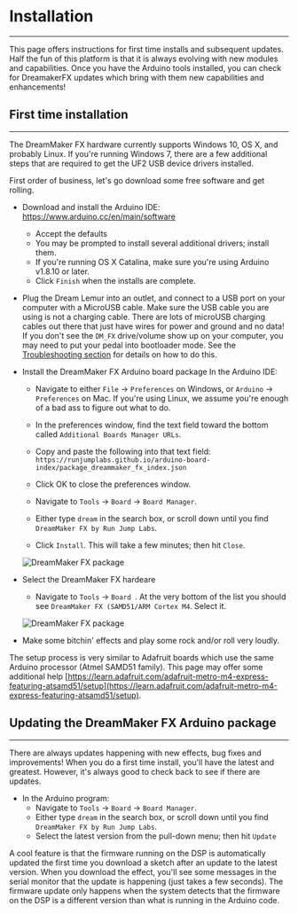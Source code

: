 # Installation
------
This page offers instructions for first time installs and subsequent updates.  Half the fun of this platform is that it is always evolving with new modules and capabilities.  Once you have the Arduino tools installed, you can check for DreamakerFX updates which bring with them new capabilities and enhancements!


## First time installation 
------

The DreamMaker FX hardware currently supports Windows 10, OS X, and probably Linux.  If you're running Windows 7, there are a few additional steps that are required to get the UF2 USB device drivers installed.  

First order of business, let's go download some free software and get rolling.  

 * Download and install the Arduino IDE: https://www.arduino.cc/en/main/software
    * Accept the defaults
    * You may be prompted to install several additional drivers; install them.
    * If you're running OS X Catalina, make sure you're using Arduino v1.8.10 or later.
    * Click `Finish` when the installs are complete.

 * Plug the Dream Lemur into an outlet, and connect to a USB port on your computer with a MicroUSB cable.  Make sure the USB cable you are using is not a charging cable.  There are lots of microUSB charging cables out there that just have wires for power and ground and no data!  If you don't see the `DM_FX` drive/volume show up on your computer, you may need to put your pedal into bootloader mode.  See the [Troubleshooting section](https://dreammaker-fx-arduino.readthedocs.io/en/latest/markdown/troubleshooting.html) for details on how to do this.

 * Install the DreamMaker FX Arduino board package In the Arduino IDE:
    * Navigate to either `File` -> `Preferences` on Windows, or `Arduino` -> `Preferences` on Mac. If you're using Linux, we assume you're enough of a bad ass to figure out what to do.
    * In the preferences window, find the text field toward the bottom called `Additional Boards Manager URLs`.
    * Copy and paste the following into that text field: `https://runjumplabs.github.io/arduino-board-index/package_dreammaker_fx_index.json`
    * Click OK to close the preferences window.

    * Navigate to `Tools` -> `Board` -> `Board Manager`.
    * Either type `dream` in the search box, or scroll down until you find `DreamMaker FX by Run Jump Labs`.
    * Click `Install`. This will take a few minutes; then hit `Close`.

    ![DreamMaker FX package](https://runjumplabs.github.io/dreammaker_fx/assets/images/dmfx-package.png)
 
 * Select the DreamMaker FX hardeare
    * Navigate to `Tools` -> `Board `.  At the very bottom of the list you should see `DreamMaker FX (SAMD51/ARM Cortex M4`.  Select it.

    ![DreamMaker FX package](https://runjumplabs.github.io/dreammaker_fx/assets/images/select-board.png)

 * Make some bitchin' effects and play some rock and/or roll very loudly.

The setup process is very similar to Adafruit boards which use the same Arduino processor (Atmel SAMD51 family).  This page may offer some additional help [https://learn.adafruit.com/adafruit-metro-m4-express-featuring-atsamd51/setup](https://learn.adafruit.com/adafruit-metro-m4-express-featuring-atsamd51/setup). 

## Updating the DreamMaker FX Arduino package
------

There are always updates happening with new effects, bug fixes and improvements!  When you do a first time install, you'll have the latest and greatest.  However, it's always good to check back to see if there are updates.

 * In the Arduino program:
    * Navigate to `Tools` -> `Board` -> `Board Manager`.
    * Either type `dream` in the search box, or scroll down until you find `DreamMaker FX by Run Jump Labs`.
    * Select the latest version from the pull-down menu; then hit `Update`

A cool feature is that the firmware running on the DSP is automatically updated the first time you download a sketch after an update to the latest version.  When you download the effect, you'll see some messages in the serial monitor that the update is happening (just takes a few seconds).  The firmware update only happens when the system detects that the firmware on the DSP is a different version than what is running in the Arduino code.
